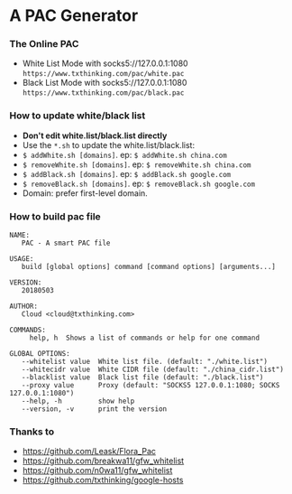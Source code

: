 # A PAC Generator

### The Online PAC

* White List Mode with socks5://127.0.0.1:1080
    `https://www.txthinking.com/pac/white.pac`
* Black List Mode with socks5://127.0.0.1:1080
    `https://www.txthinking.com/pac/black.pac`

### How to update white/black list

* **Don't edit white.list/black.list directly**
* Use the `*.sh` to update the white.list/black.list:
* `$ addWhite.sh [domains]`. ep: `$ addWhite.sh china.com`
* `$ removeWhite.sh [domains]`. ep: `$ removeWhite.sh china.com`
* `$ addBlack.sh [domains]`. ep: `$ addBlack.sh google.com`
* `$ removeBlack.sh [domains]`. ep: `$ removeBlack.sh google.com`
* Domain: prefer first-level domain.

### How to build pac file

```
NAME:
   PAC - A smart PAC file

USAGE:
   build [global options] command [command options] [arguments...]

VERSION:
   20180503

AUTHOR:
   Cloud <cloud@txthinking.com>

COMMANDS:
     help, h  Shows a list of commands or help for one command

GLOBAL OPTIONS:
   --whitelist value  White list file. (default: "./white.list")
   --whitecidr value  White CIDR file (default: "./china_cidr.list")
   --blacklist value  Black list file (default: "./black.list")
   --proxy value      Proxy (default: "SOCKS5 127.0.0.1:1080; SOCKS 127.0.0.1:1080")
   --help, -h         show help
   --version, -v      print the version
```

### Thanks to

* https://github.com/Leask/Flora_Pac
* https://github.com/breakwa11/gfw_whitelist
* https://github.com/n0wa11/gfw_whitelist
* https://github.com/txthinking/google-hosts

